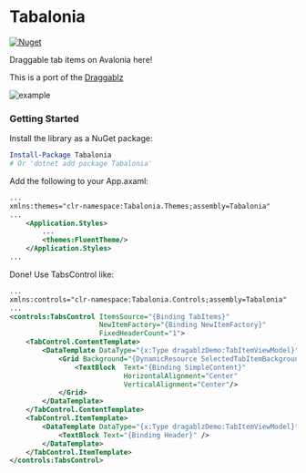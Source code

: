 # Tabalonia

[![Nuget](https://img.shields.io/nuget/v/Tabalonia?label=Tabalonia)](https://www.nuget.org/packages/Tabalonia)

Draggable tab items on Avalonia here!

This is a port of the [Draggablz](https://github.com/ButchersBoy/Dragablz)

![example](https://github.com/egorozh/Tabalonia/blob/master/demo.gif "Example application")

### Getting Started

Install the library as a NuGet package:

```powershell
Install-Package Tabalonia
# Or 'dotnet add package Tabalonia'
```

Add the following to your App.axaml:
```xml
...
xmlns:themes="clr-namespace:Tabalonia.Themes;assembly=Tabalonia"
...
    <Application.Styles>
        ...
        <themes:FluentTheme/>
    </Application.Styles>
...
```

Done! Use TabsControl like: 
```xml
...
xmlns:controls="clr-namespace:Tabalonia.Controls;assembly=Tabalonia"
...
<controls:TabsControl ItemsSource="{Binding TabItems}"
                      NewItemFactory="{Binding NewItemFactory}"
                      FixedHeaderCount="1">
    <TabControl.ContentTemplate>
        <DataTemplate DataType="{x:Type dragablzDemo:TabItemViewModel}">
            <Grid Background="{DynamicResource SelectedTabItemBackgroundBrush}">
                <TextBlock  Text="{Binding SimpleContent}"
                            HorizontalAlignment="Center"
                            VerticalAlignment="Center"/>
            </Grid>
        </DataTemplate>
    </TabControl.ContentTemplate>
    <TabControl.ItemTemplate>
        <DataTemplate DataType="{x:Type dragablzDemo:TabItemViewModel}">
            <TextBlock Text="{Binding Header}" />
        </DataTemplate>
    </TabControl.ItemTemplate>
</controls:TabsControl>
```
